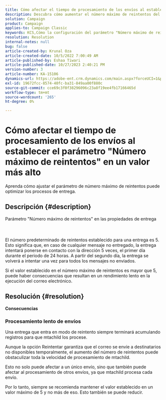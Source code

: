 ```yaml
---
title: Cómo afectar el tiempo de procesamiento de los envíos al establecer el parámetro "Número máximo de reintentos" en un valor más alto
description: Descubra cómo aumentar el número máximo de reintentos del parámetro afecta al tiempo de procesamiento de la entrega.
solution: Campaign
product: Campaign
applies-to: Campaign Classic
keywords: KCS,Cómo la configuración del parámetro "Número máximo de reintentos" a un valor más alto afecta al tiempo de procesamiento de los envíos
resolution: Resolution
internal-notes: null
bug: false
article-created-by: Krunal Oza
article-created-date: 10/5/2022 7:00:49 AM
article-published-by: Eshaa Tiwari
article-published-date: 10/27/2023 2:40:21 PM
version-number: 3
article-number: KA-15106
dynamics-url: https://adobe-ent.crm.dynamics.com/main.aspx?forceUCI=1&pagetype=entityrecord&etn=knowledgearticle&id=601fc96c-7b44-ed11-bba2-002248086a27
exl-id: 19672fcc-8574-40fc-ba31-849aa00f880c
source-git-commit: cce69c3f0f38296096c23a8f19ee4fb17166465d
workflow-type: tm+mt
source-wordcount: '265'
ht-degree: 0%

---
```


# Cómo afectar el tiempo de procesamiento de los envíos al establecer el parámetro &quot;Número máximo de reintentos&quot; en un valor más alto


Aprenda cómo ajustar el parámetro de número máximo de reintentos puede optimizar los procesos de entrega.

## Descripción {#description}

Parámetro &quot;Número máximo de reintentos&quot; en las propiedades de entrega<br><br><br><br>
El número predeterminado de reintentos establecido para una entrega es 5. Esto significa que, en caso de cualquier mensaje no entregado, la entrega intentará ponerse en contacto con la dirección 5 veces, el primer día durante el periodo de 24 horas. A partir del segundo día, la entrega se volverá a intentar una vez para todos los mensajes no enviados.



Si el valor establecido en el número máximo de reintentos es mayor que 5, puede haber consecuencias que resultan en un rendimiento lento en la ejecución del correo electrónico.


## Resolución {#resolution}

<b>Consecuencias</b>


### Procesamiento lento de envíos



Una entrega que entra en modo de reintento siempre terminará acumulando registros para que mtachild los procese.

Aunque la opción Reintentar garantiza que el correo se envíe a destinatarios no disponibles temporalmente, el aumento del número de reintentos puede obstaculizar toda la velocidad de procesamiento de mtachild.

Esto no solo puede afectar a un único envío, sino que también puede afectar al procesamiento de otros envíos, ya que mtachild procesa cada envío.



Por lo tanto, siempre se recomienda mantener el valor establecido en un valor máximo de 5 y no más de eso. Esto también se puede reducir.
